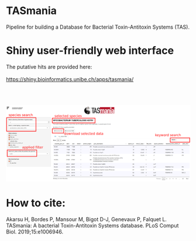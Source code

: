 # TASmania
Pipeline for building a Database for Bacterial Toxin-Antitoxin Systems (TAS).

# Shiny user-friendly web interface
The putative hits are provided here: <br>
<br>
https://shiny.bioinformatics.unibe.ch/apps/tasmania/

<br>
<br>


![](img/tasmaniaWeb.png)


# How to cite:
Akarsu H, Bordes P, Mansour M, Bigot D-J, Genevaux P, Falquet L. TASmania: A bacterial Toxin-Antitoxin Systems database. PLoS Comput Biol. 2019;15:e1006946.
